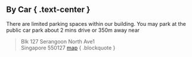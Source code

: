 ## By Car { .text-center }

There are limited parking spaces within our building. You may park at the public
car park about 2 mins drive or 350m away near 

> Blk 127 Serangoon North Ave1  
> Singapore 550127 [map](https://maps.app.goo.gl/v6UP1eYH1QSDqSTu5)
{ .blockquote }
